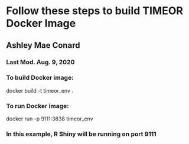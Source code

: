 # Follow these steps to build TIMEOR Docker Image
## Ashley Mae Conard
### Last Mod. Aug. 9, 2020

### To build Docker image:

docker build -t timeor_env .

### To run Docker image:

docker run -p 9111:3838 timeor_env

### In this example, R Shiny will be running on port 9111
